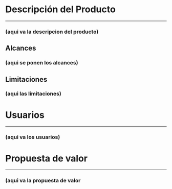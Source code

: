 # Descripción del Producto
---

### (aqui va la descripcion del producto)

## Alcances 

### (aqui se ponen los alcances)

## Limitaciones

### (aqui las limitaciones)

# Usuarios
---

### (aqui va los usuarios)

# Propuesta de valor
---

### (aqui va la propuesta de valor
